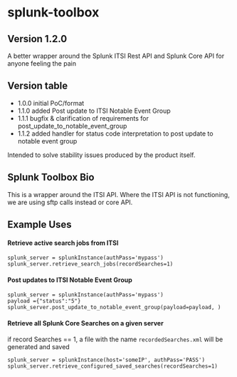 # splunk-toolbox

## Version 1.2.0
A better wrapper around the Splunk ITSI Rest API and Splunk Core API for anyone feeling the pain



## Version table
 - 1.0.0 initial PoC/format
 - 1.1.0 added Post update to ITSI Notable Event Group
 - 1.1.1 bugfix & clarification of requirements for post_update_to_notable_event_group
 - 1.1.2 added handler for status code interpretation to post update to notable event group

Intended to solve stability issues produced by the product itself.


## Splunk Toolbox Bio

This is a wrapper around the ITSI API. Where the ITSI API is not 
functioning, we are using sftp calls instead or core API.

## Example Uses



#### Retrieve active search jobs from ITSI
```
splunk_server = splunkInstance(authPass='mypass')
splunk_server.retrieve_search_jobs(recordSearches=1)
```


#### Post updates to ITSI Notable Event Group


```
splunk_server = splunkInstance(authPass='mypass')
payload ={"status":"5"}
splunk_server.post_update_to_notable_event_group(payload=payload, )
```


#### Retrieve all Splunk Core Searches on a given server

if record Searches == 1, a file with the name `recordedSearches.xml` will be generated and saved

```
splunk_server = splunkInstance(host='someIP', authPass='PASS')
splunk_server.retrieve_configured_saved_searches(recordSearches=1)
```


